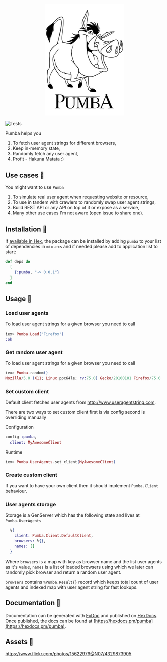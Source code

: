 <p align="center">
  <img width="250" src="https://raw.githubusercontent.com/imanhodjaev/pumba/main/assets/pumbaa.jpeg"/>
</p>

![Tests](https://github.com/imanhodjaev/pumba/actions/workflows/pumba.yml/badge.svg)

Pumba helps you

1. To fetch user agent strings for different browsers,
2. Keep in-memory state,
3. Randomly fetch any user agent,
4. Profit - Hakuna Matata :)

## Use cases 🔮

You might want to use `Pumba`

1. To simulate real user agent when requesting website or resource,
2. To use in tandem with crawlers to randomly swap user agent strings,
3. Build REST API or any API on top of it or expose as a service,
4. Many other use cases I'm not aware (open issue to share one).

## Installation 💾

If [available in Hex](https://hex.pm/docs/publish), the package can be installed
by adding `pumba` to your list of dependencies in `mix.exs` and if needed please add to
application list to start:

```elixir
def deps do
  [
    {:pumba, "~> 0.0.1"}
  ]
end
```

## Usage 🧠

### Load user agents

To load user agent strings for a given browser you need to call

```ex
iex> Pumba.Load("Firefox")
:ok
```

### Get random user agent

To load user agent strings for a given browser you need to call

```ex
iex> Pumba.random()
Mozilla/5.0 (X11; Linux ppc64le; rv:75.0) Gecko/20100101 Firefox/75.0
```

### Set custom client

Default client fetches user agents from http://www.useragentstring.com.

There are two ways to set custom client first is via config second is overriding manually

Configuration

```ex
config :pumba,
  client: MyAwesomeClient
```

Runtime

```ex
iex> Pumba.UserAgents.set_client(MyAwesomeClient)
```

### Create custom client

If you want to have your own client then it should implement `Pumba.Client` behaviour.

### User agents storage

Storage is a GenServer which has the following state and lives at `Pumba.UserAgents`

```ex
  %{
    client: Pumba.Client.DefaultClient,
    browsers: %{},
    names: []
  }
```

Where `browsers` is a map with key as browser name and the list user agents
as it's value, `names` is a list of loaded browsers using which we later can
randomly pick browser and return a random user agent.

`browsers` contains `%Pumba.Result{}` record which keeps total count of user
agents and indexed map with user agent string for fast lookups.

## Documentation 📜

Documentation can be generated with [ExDoc](https://github.com/elixir-lang/ex_doc)
and published on [HexDocs](https://hexdocs.pm). Once published, the docs can
be found at [https://hexdocs.pm/pumba](https://hexdocs.pm/pumba).

## Assets 💄
https://www.flickr.com/photos/15622979@N07/4329873905
